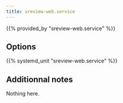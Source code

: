 ```yaml
---
title: sreview-web.service
---
```


{{% provided_by "sreview-web.service" %}}

## Options

{{% systemd_unit "sreview-web.service" %}}

## Additionnal notes

Nothing here.